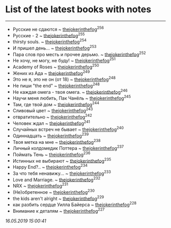 # List of the latest books with notes
---

* Русские не сдаются ~ [thejokerinthefog](users/317/317244423-vkontakte)<sup>256</sup>
* Русские - 2 ~ [thejokerinthefog](users/317/317244423-vkontakte)<sup>255</sup>
* thirsty souls. ~ [thejokerinthefog](users/317/317244423-vkontakte)<sup>254</sup>
* И пришел день... ~ [thejokerinthefog](users/317/317244423-vkontakte)<sup>253</sup>
* Пара слов про месть и прочее дерьмо. ~ [thejokerinthefog](users/317/317244423-vkontakte)<sup>252</sup>
* Не хочу, не могу, не буду! ~ [thejokerinthefog](users/317/317244423-vkontakte)<sup>251</sup>
* Academy of Roses ~ [thejokerinthefog](users/317/317244423-vkontakte)<sup>250</sup>
* Жених из Ада ~ [thejokerinthefog](users/317/317244423-vkontakte)<sup>249</sup>
* Это не я, это не он (от 18) ~ [thejokerinthefog](users/317/317244423-vkontakte)<sup>248</sup>
* Не пиши "the end" ~ [thejokerinthefog](users/317/317244423-vkontakte)<sup>248</sup>
* Не каждая омега - твоя омега. ~ [thejokerinthefog](users/317/317244423-vkontakte)<sup>246</sup>
* Научи меня любить, Пак Чанёль ~ [thejokerinthefog](users/317/317244423-vkontakte)<sup>245</sup>
* Там, где твой дом ~ [thejokerinthefog](users/317/317244423-vkontakte)<sup>244</sup>
* Сливовый цвет ~ [thejokerinthefog](users/317/317244423-vkontakte)<sup>243</sup>
* отвратительно ~ [thejokerinthefog](users/317/317244423-vkontakte)<sup>242</sup>
* Человек ждал ~ [thejokerinthefog](users/317/317244423-vkontakte)<sup>241</sup>
* Случайных встреч не бывает ~ [thejokerinthefog](users/317/317244423-vkontakte)<sup>240</sup>
* Одиннадцать ~ [thejokerinthefog](users/317/317244423-vkontakte)<sup>239</sup>
* Твоя метка на мне ~ [thejokerinthefog](users/317/317244423-vkontakte)<sup>238</sup>
* Личный колдомедик Поттера ~ [thejokerinthefog](users/317/317244423-vkontakte)<sup>237</sup>
* Поймать Тень ~ [thejokerinthefog](users/317/317244423-vkontakte)<sup>236</sup>
* Истинных не выбирают ~ [thejokerinthefog](users/317/317244423-vkontakte)<sup>235</sup>
* Happy End?.. ~ [thejokerinthefog](users/317/317244423-vkontakte)<sup>234</sup>
* За что тебя ненавижу... ~ [thejokerinthefog](users/317/317244423-vkontakte)<sup>233</sup>
* Love and Marriage. ~ [thejokerinthefog](users/317/317244423-vkontakte)<sup>232</sup>
* NRX ~ [thejokerinthefog](users/317/317244423-vkontakte)<sup>231</sup>
* (Не)обретенное ~ [thejokerinthefog](users/317/317244423-vkontakte)<sup>230</sup>
* the kids aren't alright ~ [thejokerinthefog](users/317/317244423-vkontakte)<sup>229</sup>
* как разбить сердце Уилла Байерса ~ [thejokerinthefog](users/317/317244423-vkontakte)<sup>228</sup>
* Внимание к деталям ~ [thejokerinthefog](users/317/317244423-vkontakte)<sup>227</sup>


_16.05.2019 15:00:41_
